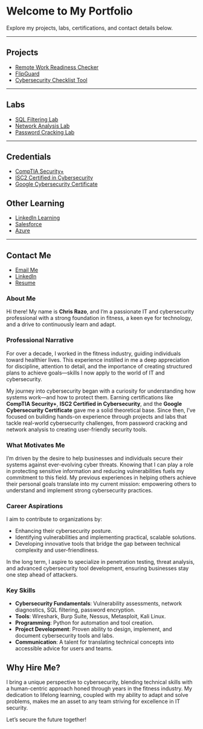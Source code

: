 # Welcome to My Portfolio

Explore my projects, labs, certifications, and contact details below.

---

## Projects <a id="projects"></a>
- [Remote Work Readiness Checker](./projects/remote-work-readiness-checker.md)
- [FlipGuard](./projects/flipguard.md)
- [Cybersecurity Checklist Tool](./projects/cybersecurity-checklist-tool.md)

---

## Labs
- [SQL Filtering Lab](./labs/sql-filtering-lab.md)
- [Network Analysis Lab](./labs/network-analysis-lab.md)
- [Password Cracking Lab](./labs/password-cracking-lab.md)

---

## Credentials
- [CompTIA Security+](./certs/comptia.md)
- [ISC2 Certified in Cybersecurity](./certs/isc2.md)
- [Google Cybersecurity Certificate](./certs/google.md)

## Other Learning
- [LinkedIn Learning](./recent/linkedin-learning.md)
- [Salesforce](./recent/salesforce.md)
- [Azure](./recent/azure.md)

---

## Contact Me
- [Email Me](mailto:christopher.razo@icloud.com)
- [LinkedIn](https://linkedin.com/in/christopher-razo)
- [Resume](assets/resume/cr-resume.pdf)

### **About Me**

Hi there! My name is **Chris Razo**, and I’m a passionate IT and cybersecurity professional with a strong foundation in fitness, a keen eye for technology, and a drive to continuously learn and adapt.

### **Professional Narrative**
For over a decade, I worked in the fitness industry, guiding individuals toward healthier lives. This experience instilled in me a deep appreciation for discipline, attention to detail, and the importance of creating structured plans to achieve goals—skills I now apply to the world of IT and cybersecurity.

My journey into cybersecurity began with a curiosity for understanding how systems work—and how to protect them. Earning certifications like **CompTIA Security+**, **ISC2 Certified in Cybersecurity**, and the **Google Cybersecurity Certificate** gave me a solid theoretical base. Since then, I’ve focused on building hands-on experience through projects and labs that tackle real-world cybersecurity challenges, from password cracking and network analysis to creating user-friendly security tools.

### **What Motivates Me**
I’m driven by the desire to help businesses and individuals secure their systems against ever-evolving cyber threats. Knowing that I can play a role in protecting sensitive information and reducing vulnerabilities fuels my commitment to this field. My previous experiences in helping others achieve their personal goals translate into my current mission: empowering others to understand and implement strong cybersecurity practices.

### **Career Aspirations**
I aim to contribute to organizations by:
- Enhancing their cybersecurity posture.
- Identifying vulnerabilities and implementing practical, scalable solutions.
- Developing innovative tools that bridge the gap between technical complexity and user-friendliness.

In the long term, I aspire to specialize in penetration testing, threat analysis, and advanced cybersecurity tool development, ensuring businesses stay one step ahead of attackers.

### **Key Skills**
- **Cybersecurity Fundamentals**: Vulnerability assessments, network diagnostics, SQL filtering, password encryption.
- **Tools**: Wireshark, Burp Suite, Nessus, Metasploit, Kali Linux.
- **Programming**: Python for automation and tool creation.
- **Project Development**: Proven ability to design, implement, and document cybersecurity tools and labs.
- **Communication**: A talent for translating technical concepts into accessible advice for users and teams.

## **Why Hire Me?**
I bring a unique perspective to cybersecurity, blending technical skills with a human-centric approach honed through years in the fitness industry. My dedication to lifelong learning, coupled with my ability to adapt and solve problems, makes me an asset to any team striving for excellence in IT security.

Let’s secure the future together!
